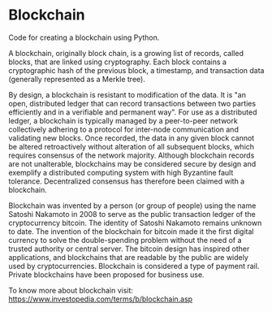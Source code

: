 # Blockchain
 Code for creating a blockchain using Python.


A blockchain, originally block chain, is a growing list of records, called blocks, that are linked using cryptography. Each block contains a cryptographic hash of the previous block, a timestamp, and transaction data (generally represented as a Merkle tree).

By design, a blockchain is resistant to modification of the data. It is "an open, distributed ledger that can record transactions between two parties efficiently and in a verifiable and permanent way". For use as a distributed ledger, a blockchain is typically managed by a peer-to-peer network collectively adhering to a protocol for inter-node communication and validating new blocks. Once recorded, the data in any given block cannot be altered retroactively without alteration of all subsequent blocks, which requires consensus of the network majority. Although blockchain records are not unalterable, blockchains may be considered secure by design and exemplify a distributed computing system with high Byzantine fault tolerance. Decentralized consensus has therefore been claimed with a blockchain. 

Blockchain was invented by a person (or group of people) using the name Satoshi Nakamoto in 2008 to serve as the public transaction ledger of the cryptocurrency bitcoin. The identity of Satoshi Nakamoto remains unknown to date. The invention of the blockchain for bitcoin made it the first digital currency to solve the double-spending problem without the need of a trusted authority or central server. The bitcoin design has inspired other applications, and blockchains that are readable by the public are widely used by cryptocurrencies. Blockchain is considered a type of payment rail. Private blockchains have been proposed for business use.

To know more about blockchain visit: https://www.investopedia.com/terms/b/blockchain.asp